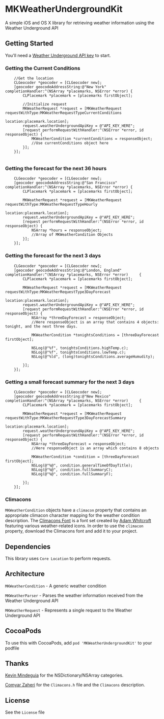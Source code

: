 # MKWeatherUndergroundKit
A simple iOS and OS X library for retrieving weather information using the Weather Underground API


## Getting Started

You'll need a [Weather Underground API key](http://www.wunderground.com/weather/api/) to start.

### Getting the Current Conditions
````smalltalk
    //Get the location
    CLGeocoder *geocoder = [CLGeocoder new];
    [geocoder geocodeAddressString:@"New York" completionHandler:^(NSArray *placemarks, NSError *error) {
        CLPlacemark *placemark = [placemarks firstObject];
        
        //Initialize request
        MKWeatherRequest *request = [MKWeatherRequest requestWithType:MKWeatherRequestTypeCurrentConditions
                                                             location:placemark.location];
        request.weatherUndergroundApiKey = @"API_KEY_HERE";
        [request performRequestWithHandler:^(NSError *error, id responseObject) {
            MKWeatherCondition *currentConditions = responseObject;
            //Use currentConditions object here
        }];
    }];
  
````
### Getting the forecast for the next 36 hours
````smalltalk
    CLGeocoder *geocoder = [CLGeocoder new];
    [geocoder geocodeAddressString:@"San Francisco" completionHandler:^(NSArray *placemarks, NSError *error) {
        CLPlacemark *placemark = [placemarks firstObject];
        
        MKWeatherRequest *request = [MKWeatherRequest requestWithType:MKWeatherRequestTypeHourly
                                                             location:placemark.location];
        request.weatherUndergroundApiKey = @"API_KEY_HERE";
        [request performRequestWithHandler:^(NSError *error, id responseObject) {
            NSArray *hours = responseObject;
            //Array of MKWeatherCondition Objects
        }];
    }];
````
### Getting the forecast for the next 3 days
 
````smalltalk
    CLGeocoder *geocoder = [CLGeocoder new];
    [geocoder geocodeAddressString:@"London, England" completionHandler:^(NSArray *placemarks, NSError *error)     {
        CLPlacemark *placemark = [placemarks firstObject];
        
        MKWeatherRequest *request = [MKWeatherRequest requestWithType:MKWeatherRequestType3DayForecast
                                                             location:placemark.location];
        request.weatherUndergroundApiKey = @"API_KEY_HERE";
        [request performRequestWithHandler:^(NSError *error, id responseObject) {
            NSArray *threeDayForecast = responseObject;
            //Here responseObject is an array that contains 4 objects: tonight, and the next three days.

            MKWeatherCondition *tonightsConditions = [threeDayForecast firstObject];
            
            NSLog(@"%f", tonightsConditions.highTemp.c);
            NSLog(@"%f", tonightsConditions.lowTemp.c);
            NSLog(@"%ld", (long)tonightsConditions.averageHumudity);
            
        }];
    }];
````

### Getting  a small forecast summary for the next 3 days 
````smalltalk
    CLGeocoder *geocoder = [CLGeocoder new];
    [geocoder geocodeAddressString:@"New Mexico" completionHandler:^(NSArray *placemarks, NSError *error)     {
        CLPlacemark *placemark = [placemarks firstObject];
        
        MKWeatherRequest *request = [MKWeatherRequest requestWithType:MKWeatherRequestType3DayForecastSummary
                                                             location:placemark.location];
        request.weatherUndergroundApiKey = @"API_KEY_HERE";
        [request performRequestWithHandler:^(NSError *error, id responseObject) {
            NSArray *threeDayForecast = responseObject;
            //Here responseObject is an array which contains 8 objects
            
            MKWeatherCondition *condition = [threeDayForecast firstObject];
            NSLog(@"%@", condition.generalTimeOfDayTitle);
            NSLog(@"%@", condition.fullSummaryC);
            NSLog(@"%@", condition.fullSummaryF);
            
        }];
    }];
````

### Climacons

`MKWeatherCondition` objects have a `climacon` property that contains an appropriate climacon character mapping for the weather condition description. The [Climacons Font](http://adamwhitcroft.com/climacons/font/) is a font set created by [Adam Whitcroft](http://adamwhitcroft.com/) featuring various weather-related icons. In order to use the `climacon` property, download the Climacons font and add it to your project. 

## Dependencies
This library uses `Core Location` to perform requests.

## Architecture
`MKWeatherCondition` - A generic weather condition

`MKWeatherParser` - Parses the weather information received from the Weather Underground API

`MKWeatherRequest` - Represents a single request to the Weather Underground API
## CocoaPods

To use this with CocoaPods, add `pod 'MKWeatherUndergroundKit'` to your podfile

## Thanks
[Kevin Mindeguia](https://github.com/KMindeguia) for the NSDictionary/NSArray categories.

[Comyar Zaheri](https://github.com/comyarzaheri) for the `Climacons.h` file and the `Climacons` description.

## License
See the `License` file
